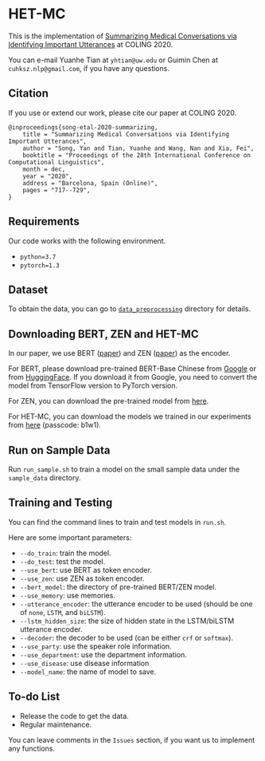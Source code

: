# HET-MC

This is the implementation of [Summarizing Medical Conversations via Identifying Important Utterances](https://www.aclweb.org/anthology/2020.coling-main.63/) at COLING 2020.

You can e-mail Yuanhe Tian at `yhtian@uw.edu` or Guimin Chen at `cuhksz.nlp@gmail.com`, if you have any questions.

## Citation

If you use or extend our work, please cite our paper at COLING 2020.

```
@inproceedings{song-etal-2020-summarizing,
    title = "Summarizing Medical Conversations via Identifying Important Utterances",
    author = "Song, Yan and Tian, Yuanhe and Wang, Nan and Xia, Fei",
    booktitle = "Proceedings of the 28th International Conference on Computational Linguistics",
    month = dec,
    year = "2020",
    address = "Barcelona, Spain (Online)",
    pages = "717--729",
}
```

## Requirements

Our code works with the following environment.
* `python=3.7`
* `pytorch=1.3`

## Dataset

To obtain the data, you can go to [`data_preprocessing`](./data_preprocessing) directory for details.

## Downloading BERT, ZEN and HET-MC

In our paper, we use BERT ([paper](https://www.aclweb.org/anthology/N19-1423/)) and ZEN ([paper](https://arxiv.org/abs/1911.00720)) as the encoder.

For BERT, please download pre-trained BERT-Base Chinese from [Google](https://github.com/google-research/bert) or from [HuggingFace](https://s3.amazonaws.com/models.huggingface.co/bert/bert-base-chinese.tar.gz). If you download it from Google, you need to convert the model from TensorFlow version to PyTorch version.

For ZEN, you can download the pre-trained model from [here](https://github.com/sinovation/ZEN).

For HET-MC, you can download the models we trained in our experiments from [here](https://pan.baidu.com/s/17peaEeqqu0ck96A2KyoDDg) (passcode: b1w1).

## Run on Sample Data

Run `run_sample.sh` to train a model on the small sample data under the `sample_data` directory.

## Training and Testing

You can find the command lines to train and test models in `run.sh`.

Here are some important parameters:

* `--do_train`: train the model.
* `--do_test`: test the model.
* `--use_bert`: use BERT as token encoder.
* `--use_zen`: use ZEN as token encoder.
* `--bert_model`: the directory of pre-trained BERT/ZEN model.
* `--use_memory`: use memories.
* `--utterance_encoder`: the utterance encoder to be used (should be one of `none`, `LSTM`, and `biLSTM`).
* `--lstm_hidden_size`: the size of hidden state in the LSTM/biLSTM utterance encoder.
* `--decoder`: the decoder to be used (can be either `crf` or `softmax`).
* `--use_party`: use the speaker role information.
* `--use_department`: use the department information.
* `--use_disease`: use disease information
* `--model_name`: the name of model to save.

## To-do List

* Release the code to get the data.
* Regular maintenance.

You can leave comments in the `Issues` section, if you want us to implement any functions.

